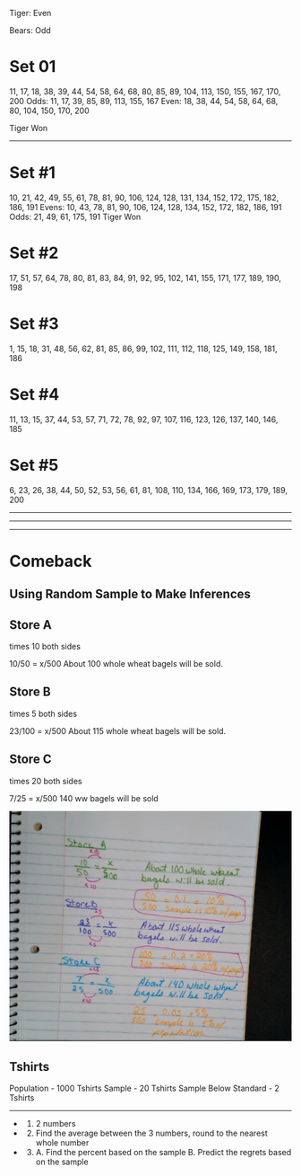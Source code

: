 Tiger: Even

Bears: Odd

# Set 01
11, 17, 18, 38, 39, 44, 54, 58, 64, 68, 80, 85, 89, 104, 113, 150, 155, 167, 170, 200
Odds: 11, 17, 39, 85, 89, 113, 155, 167
Even: 18, 38, 44, 54, 58, 64, 68, 80, 104, 150, 170, 200

Tiger Won

---

# Set #1
10, 21, 42, 49, 55, 61, 78, 81, 90, 106, 124, 128, 131, 134, 152, 172, 175, 182, 186, 191
Evens: 10, 43, 78, 81, 90, 106, 124, 128, 134, 152, 172, 182, 186, 191
Odds: 21, 49, 61, 175, 191
Tiger Won

# Set #2
17, 51, 57, 64, 78, 80, 81, 83, 84, 91, 92, 95, 102, 141, 155, 171, 177, 189, 190, 198

# Set #3
1, 15, 18, 31, 48, 56, 62, 81, 85, 86, 99, 102, 111, 112, 118, 125, 149, 158, 181, 186

# Set #4
11, 13, 15, 37, 44, 53, 57, 71, 72, 78, 92, 97, 107, 116, 123, 126, 137, 140, 146, 185

# Set #5
6, 23, 26, 38, 44, 50, 52, 53, 56, 61, 81, 108, 110, 134, 166, 169, 173, 179, 189, 200



---
---
---

# Comeback

## Using Random Sample to Make Inferences

Store A
---

times 10 both sides

10/50 = x/500        About 100 whole wheat bagels will be sold.

Store B
---

times 5 both sides

23/100 = x/500          About 115 whole wheat bagels will be sold.

Store C
---

times 20 both sides

7/25 = x/500            140 ww bagels will be sold

![Notes](https://raw.githubusercontent.com/OkiStuff/okistuff.github.io/master/notes/2020-2021/math/unit-4/lesson-6/resources/random-samples.PNG)

**Tshirts**
---

Population - 1000 Tshirts
Sample - 20 Tshirts
Sample Below Standard - 2 Tshirts


--------------------------------------------------------------

 - 1. 2 numbers
 - 2. Find the average between the 3 numbers, round to the nearest whole number
 - 3. A. Find the percent based on the sample  B. Predict the regrets based on the sample